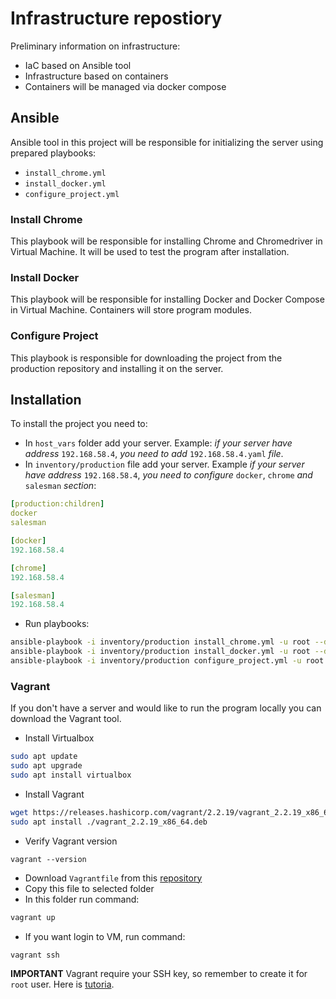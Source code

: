 # Infrastructure repostiory

Preliminary information on infrastructure:

- IaC based on Ansible tool
- Infrastructure based on containers
- Containers will be managed via docker compose

## Ansible

Ansible tool in this project will be responsible for initializing the server using prepared playbooks:
- ```install_chrome.yml```
- ```install_docker.yml```
- ```configure_project.yml```

### Install Chrome 
This playbook will be responsible for installing Chrome and Chromedriver in Virtual Machine. It will be used to test the program after installation.

### Install Docker 
This playbook will be responsible for installing Docker and Docker Compose in Virtual Machine. Containers will store program modules.

### Configure Project
This playbook is responsible for downloading the project from the production repository and installing it on the server.

## Installation
To install the project you need to:
- In `host_vars` folder add your server. Example: *if your server have address* `192.168.58.4`, *you need to add* `192.168.58.4.yaml` *file*.
- In `inventory/production` file add your server. Example  *if your server have address* `192.168.58.4`, *you need to configure* `docker`, `chrome` *and* `salesman` *section*:
```yaml
[production:children]
docker
salesman

[docker]
192.168.58.4

[chrome]
192.168.58.4

[salesman]
192.168.58.4
```
- Run playbooks:
```bash
ansible-playbook -i inventory/production install_chrome.yml -u root --diff
ansible-playbook -i inventory/production install_docker.yml -u root --diff
ansible-playbook -i inventory/production configure_project.yml -u root --diff
```

### Vagrant

If you don't have a server and would like to run the program locally you can download the Vagrant tool.

- Install Virtualbox
```bash
sudo apt update
sudo apt upgrade
sudo apt install virtualbox
```

- Install Vagrant
```bash
wget https://releases.hashicorp.com/vagrant/2.2.19/vagrant_2.2.19_x86_64.deb
sudo apt install ./vagrant_2.2.19_x86_64.deb
```

- Verify Vagrant version
```
vagrant --version
```

- Download `Vagrantfile` from this [repository](https://github.com/Salesman-ai/additional-repository)
- Copy this file to selected folder
- In this folder run command:
```bash
vagrant up
```
- If you want login to VM, run command:
```bash
vagrant ssh
```
**IMPORTANT** Vagrant require your SSH key, so remember to create it for `root` user. Here is [tutoria](https://docs.github.com/en/authentication/connecting-to-github-with-ssh/generating-a-new-ssh-key-and-adding-it-to-the-ssh-agent).
